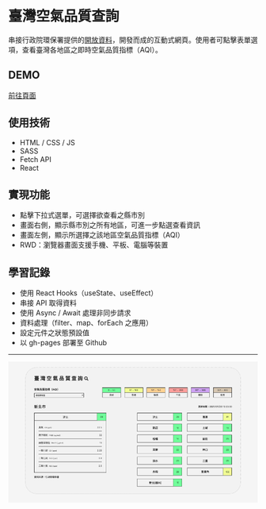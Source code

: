 # 臺灣空氣品質查詢
串接行政院環保署提供的[開放資料](https://data.epa.gov.tw/dataset/aqx_p_432)，開發而成的互動式網頁。使用者可點擊表單選項，查看臺灣各地區之即時空氣品質指標（AQI）。

## DEMO
[前往頁面](https://wangyiwei0108.github.io/react-aqi-search/)

## 使用技術
- HTML / CSS / JS
- SASS
- Fetch API
- React

## 實現功能
- 點擊下拉式選單，可選擇欲查看之縣市別
- 畫面右側，顯示縣市別之所有地區，可進一步點選查看資訊
- 畫面左側，顯示所選擇之該地區空氣品質指標（AQI）
- RWD：瀏覽器畫面支援手機、平板、電腦等裝置

## 學習記錄
- 使用 React Hooks（useState、useEffect）
- 串接 API 取得資料
- 使用 Async / Await 處理非同步請求
- 資料處理（filter、map、forEach 之應用）
- 設定元件之狀態預設值
- 以 gh-pages 部署至 Github
---
![GITHUB](https://github.com/wangyiwei0108/react-aqi-search/blob/master/src/assets/aqi.png)
